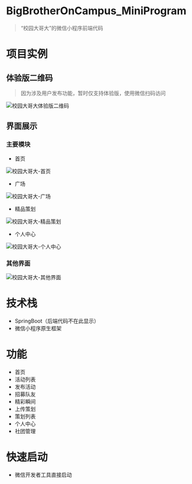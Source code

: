 # BigBrotherOnCampus_MiniProgram

> “校园大哥大”的微信小程序前端代码

# 项目实例

## 体验版二维码

> 因为涉及用户发布功能，暂时仅支持体验版，使用微信扫码访问

![校园大哥大体验版二维码](http://img.fdchen.host//%E6%A0%A1%E5%9B%AD%E5%A4%A7%E5%93%A5%E5%A4%A7%E4%BD%93%E9%AA%8C%E7%89%88%E4%BA%8C%E7%BB%B4%E7%A0%81.png)

## 界面展示

### 主要模块

- 首页

![校园大哥大-首页](http://img.fdchen.host//%E6%A0%A1%E5%9B%AD%E5%A4%A7%E5%93%A5%E5%A4%A7-%E9%A6%96%E9%A1%B5.png)

- 广场

![校园大哥大-广场](http://img.fdchen.host//%E6%A0%A1%E5%9B%AD%E5%A4%A7%E5%93%A5%E5%A4%A7-%E5%B9%BF%E5%9C%BA.png)

- 精品策划

![校园大哥大-精品策划](http://img.fdchen.host//%E6%A0%A1%E5%9B%AD%E5%A4%A7%E5%93%A5%E5%A4%A7-%E7%B2%BE%E5%93%81%E7%AD%96%E5%88%92.png)

- 个人中心

![校园大哥大-个人中心](http://img.fdchen.host//%E6%A0%A1%E5%9B%AD%E5%A4%A7%E5%93%A5%E5%A4%A7-%E4%B8%AA%E4%BA%BA%E4%B8%AD%E5%BF%83.png)

### 其他界面

![校园大哥大-其他界面](http://img.fdchen.host//%E7%95%8C%E9%9D%A2%E4%B8%80%E8%A7%88.png)

# 技术栈

- SpringBoot（后端代码不在此显示）
- 微信小程序原生框架

# 功能

- 首页
- 活动列表
- 发布活动
- 招募队友
- 精彩瞬间
- 上传策划
- 策划列表
- 个人中心
- 社团管理

# 快速启动

- 微信开发者工具直接启动
